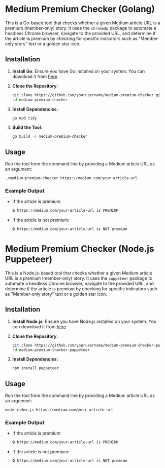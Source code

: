 # Medium Premium Checker (Golang)

This is a Go-based tool that checks whether a given Medium article URL is a premium (member-only) story. It uses the `chromedp` package to automate a headless Chrome browser, navigate to the provided URL, and determine if the article is premium by checking for specific indicators such as "Member-only story" text or a golden star icon.

## Installation

1. **Install Go**: Ensure you have Go installed on your system. You can download it from [here](https://golang.org/dl/).

2. **Clone the Repository**:
   ```bash
   git clone https://github.com/yourusername/medium-premium-checker.git
   cd medium-premium-checker
   ```

3. **Install Dependencies**:
   ```bash
   go mod tidy
   ```

4. **Build the Tool**:
   ```bash
   go build -o medium-premium-checker
   ```

## Usage

Run the tool from the command line by providing a Medium article URL as an argument:

```bash
./medium-premium-checker https://medium.com/your-article-url
```

### Example Output

- If the article is premium:
  ```bash
  🔒 https://medium.com/your-article-url is PREMIUM
  ```

- If the article is not premium:
  ```bash
  🔒 https://medium.com/your-article-url is NOT premium
  ```

# Medium Premium Checker (Node.js Puppeteer)

This is a Node.js-based tool that checks whether a given Medium article URL is a premium (member-only) story. It uses the `puppeteer` package to automate a headless Chrome browser, navigate to the provided URL, and determine if the article is premium by checking for specific indicators such as "Member-only story" text or a golden star icon.

## Installation

1. **Install Node.js**: Ensure you have Node.js installed on your system. You can download it from [here](https://nodejs.org/).

2. **Clone the Repository**:
   ```bash
   git clone https://github.com/yourusername/medium-premium-checker-puppeteer.git
   cd medium-premium-checker-puppeteer
   ```

3. **Install Dependencies**:
   ```bash
   npm install puppeteer
   ```

## Usage

Run the tool from the command line by providing a Medium article URL as an argument:

```bash
node index.js https://medium.com/your-article-url
```

### Example Output

- If the article is premium:
  ```bash
  🔒 https://medium.com/your-article-url is PREMIUM
  ```

- If the article is not premium:
  ```bash
  🔒 https://medium.com/your-article-url is NOT premium
  ```
